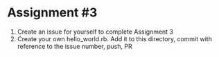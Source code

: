 # Assignment #3
1. Create an issue for yourself to complete Assignment 3
2. Create your own hello_world.rb. Add it to this directory, commit with reference to the issue number, push, PR
